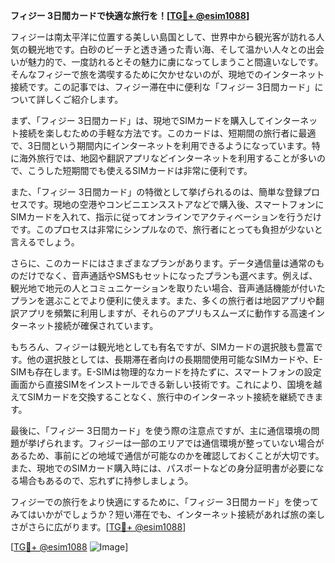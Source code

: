 **フィジー 3日間カードで快適な旅行を！[[TG💪+ @esim1088](https://t.me/s/esim1088)]**

フィジーは南太平洋に位置する美しい島国として、世界中から観光客が訪れる人気の観光地です。白砂のビーチと透き通った青い海、そして温かい人々との出会いが魅力的で、一度訪れるとその魅力に虜になってしまうこと間違いなしです。そんなフィジーで旅を満喫するために欠かせないのが、現地でのインターネット接続です。この記事では、フィジー滞在中に便利な「フィジー 3日間カード」について詳しくご紹介します。

まず、「フィジー 3日間カード」は、現地でSIMカードを購入してインターネット接続を楽しむための手軽な方法です。このカードは、短期間の旅行者に最適で、3日間という期間内にインターネットを利用できるようになっています。特に海外旅行では、地図や翻訳アプリなどインターネットを利用することが多いので、こうした短期間でも使えるSIMカードは非常に便利です。

また、「フィジー 3日間カード」の特徴として挙げられるのは、簡単な登録プロセスです。現地の空港やコンビニエンスストアなどで購入後、スマートフォンにSIMカードを入れて、指示に従ってオンラインでアクティベーションを行うだけです。このプロセスは非常にシンプルなので、旅行者にとっても負担が少ないと言えるでしょう。

さらに、このカードにはさまざまなプランがあります。データ通信量は通常のものだけでなく、音声通話やSMSもセットになったプランも選べます。例えば、観光地で地元の人とコミュニケーションを取りたい場合、音声通話機能が付いたプランを選ぶことでより便利に使えます。また、多くの旅行者は地図アプリや翻訳アプリを頻繁に利用しますが、それらのアプリもスムーズに動作する高速インターネット接続が確保されています。

もちろん、フィジーは観光地としても有名ですが、SIMカードの選択肢も豊富です。他の選択肢としては、長期滞在者向けの長期間使用可能なSIMカードや、E-SIMも存在します。E-SIMは物理的なカードを持たずに、スマートフォンの設定画面から直接SIMをインストールできる新しい技術です。これにより、国境を越えてSIMカードを交換することなく、旅行中のインターネット接続を継続できます。

最後に、「フィジー 3日間カード」を使う際の注意点ですが、主に通信環境の問題が挙げられます。フィジーは一部のエリアでは通信環境が整っていない場合があるため、事前にどの地域で通信が可能なのかを確認しておくことが大切です。また、現地でのSIMカード購入時には、パスポートなどの身分証明書が必要になる場合もあるので、忘れずに持参しましょう。

フィジーでの旅行をより快適にするために、「フィジー 3日間カード」を使ってみてはいかがでしょうか？短い滞在でも、インターネット接続があれば旅の楽しさがさらに広がります。[[TG💪+ @esim1088](https://t.me/s/esim1088)]

[[TG💪+ @esim1088](https://t.me/s/esim1088) ![Image](https://i.postimg.cc/Y0z9fWf4/image.png)]